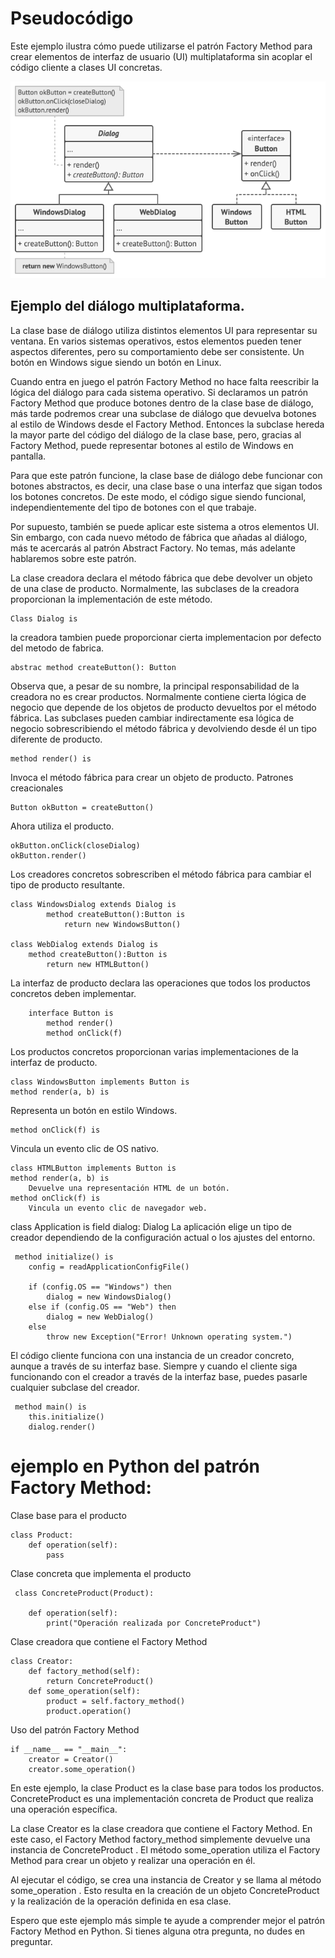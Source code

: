 # Pseudocódigo
Este ejemplo ilustra cómo puede utilizarse el patrón Factory Method para crear elementos de interfaz de usuario (UI) multiplataforma sin acoplar el código cliente a clases UI concretas.


![Alt text](image.png)


 ## Ejemplo del diálogo multiplataforma.

La clase base de diálogo utiliza distintos elementos UI para representar su ventana. En varios sistemas operativos, estos elementos pueden tener aspectos diferentes, pero su comportamiento debe ser consistente. Un botón en Windows sigue siendo un botón en Linux.

Cuando entra en juego el patrón Factory Method no hace falta reescribir la lógica del diálogo para cada sistema operativo. Si declaramos un patrón Factory Method que produce botones dentro de la clase base de diálogo, más tarde podremos crear una subclase de diálogo que devuelva botones al estilo de Windows desde el Factory Method. Entonces la subclase hereda la mayor parte del código del diálogo de la clase base, pero, gracias al Factory Method, puede representar botones al estilo de Windows en pantalla.

Para que este patrón funcione, la clase base de diálogo debe funcionar con botones abstractos, es decir, una clase base o una interfaz que sigan todos los botones concretos. De este modo, el código sigue siendo funcional, independientemente del tipo de botones con el que trabaje.

Por supuesto, también se puede aplicar este sistema a otros elementos UI. Sin embargo, con cada nuevo método de fábrica que añadas al diálogo, más te acercarás al patrón Abstract Factory. No temas, más adelante hablaremos sobre este patrón.

La clase creadora declara el método fábrica que debe devolver
un objeto de una clase de producto. Normalmente, las
subclases de la creadora proporcionan la implementación de
este método.

    Class Dialog is

la creadora tambien puede proporcionar cierta implementacion por defecto del metodo de fabrica.

    abstrac method createButton(): Button

Observa que, a pesar de su nombre, la principal
responsabilidad de la creadora no es crear productos.
Normalmente contiene cierta lógica de negocio que depende
de los objetos de producto devueltos por el método
fábrica. Las subclases pueden cambiar indirectamente esa
lógica de negocio sobrescribiendo el método fábrica y devolviendo desde él un tipo diferente de producto.

    method render() is

 Invoca el método fábrica para crear un objeto de
producto.
Patrones creacionales 

    Button okButton = createButton()

 Ahora utiliza el producto.

    okButton.onClick(closeDialog)
    okButton.render()


Los creadores concretos sobrescriben el método fábrica para
cambiar el tipo de producto resultante.

    class WindowsDialog extends Dialog is
            method createButton():Button is
                return new WindowsButton()

    class WebDialog extends Dialog is
        method createButton():Button is
            return new HTMLButton()


La interfaz de producto declara las operaciones que todos los productos concretos deben implementar.

        interface Button is
            method render()
            method onClick(f)

Los productos concretos proporcionan varias implementaciones
 de la interfaz de producto.

    class WindowsButton implements Button is
    method render(a, b) is

Representa un botón en estilo Windows.

    method onClick(f) is
Vincula un evento clic de OS nativo.

    class HTMLButton implements Button is
    method render(a, b) is
        Devuelve una representación HTML de un botón.
    method onClick(f) is
        Vincula un evento clic de navegador web.

class Application is
    field dialog: Dialog
 La aplicación elige un tipo de creador dependiendo de la configuración actual o los ajustes del entorno. 

     method initialize() is
        config = readApplicationConfigFile()

        if (config.OS == "Windows") then
            dialog = new WindowsDialog()
        else if (config.OS == "Web") then
            dialog = new WebDialog()
        else
            throw new Exception("Error! Unknown operating system.")
            
El código cliente funciona con una instancia de un
creador concreto, aunque a través de su interfaz base.
Siempre y cuando el cliente siga funcionando con el creador a través de la interfaz base, puedes pasarle cualquier subclase del creador.

     method main() is
        this.initialize()
        dialog.render()











# ejemplo  en Python del patrón Factory Method:

Clase base para el producto

    class Product:
        def operation(self):
            pass

Clase concreta que implementa el producto

     class ConcreteProduct(Product):

        def operation(self):
            print("Operación realizada por ConcreteProduct")


Clase creadora que contiene el Factory Method

    class Creator:
        def factory_method(self):
            return ConcreteProduct()
        def some_operation(self):
            product = self.factory_method()
            product.operation()


Uso del patrón Factory Method

    if __name__ == "__main__":
        creator = Creator()
        creator.some_operation()



En este ejemplo, la clase  Product  es la clase base para todos los productos.  ConcreteProduct  es una implementación concreta de  Product  que realiza una operación específica. 
 
La clase  Creator  es la clase creadora que contiene el Factory Method. En este caso, el Factory Method  factory_method  simplemente devuelve una instancia de  ConcreteProduct . El método  some_operation  utiliza el Factory Method para crear un objeto y realizar una operación en él. 
 
Al ejecutar el código, se crea una instancia de  Creator  y se llama al método  some_operation . Esto resulta en la creación de un objeto  ConcreteProduct  y la realización de la operación definida en esa clase. 
 
Espero que este ejemplo más simple te ayude a comprender mejor el patrón Factory Method en Python. Si tienes alguna otra pregunta, no dudes en preguntar.